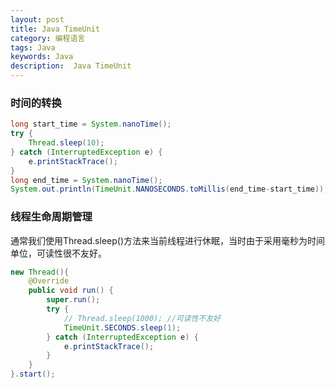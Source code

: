 ```yaml
---
layout: post
title: Java TimeUnit
category: 编程语言
tags: Java
keywords: Java
description:  Java TimeUnit
---
```

### 时间的转换

```java
long start_time = System.nanoTime();
try {
    Thread.sleep(10);
} catch (InterruptedException e) {
    e.printStackTrace();
}
long end_time = System.nanoTime();
System.out.println(TimeUnit.NANOSECONDS.toMillis(end_time-start_time)); // 转换为毫秒进行输出
```

### 线程生命周期管理
    
通常我们使用Thread.sleep()方法来当前线程进行休眠，当时由于采用毫秒为时间单位，可读性很不友好。

```java
new Thread(){
    @Override
    public void run() {
        super.run();
        try {
            // Thread.sleep(1000); //可读性不友好
            TimeUnit.SECONDS.sleep(1);
        } catch (InterruptedException e) {
            e.printStackTrace();
        }
    }
}.start();
```

